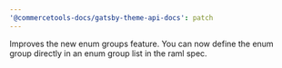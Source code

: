 ```yaml
---
'@commercetools-docs/gatsby-theme-api-docs': patch
---
```


Improves the new enum groups feature. You can now define the enum group directly in an enum group list in the raml spec.
